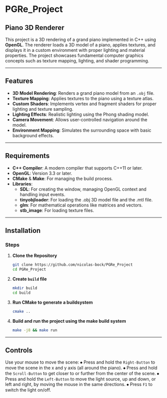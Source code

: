 # PGRe_Project
## Piano 3D Renderer

This project is a 3D rendering of a grand piano implemented in C++ using **OpenGL**. The renderer loads a 3D model of a piano, applies textures, and displays it in a custom environment with proper lighting and material properties. The project showcases fundamental computer graphics concepts such as texture mapping, lighting, and shader programming.

---

## Features

- **3D Model Rendering**: Renders a grand piano model from an `.obj` file.
- **Texture Mapping**: Applies textures to the piano using a texture atlas.
- **Custom Shaders**: Implements vertex and fragment shaders for proper lighting and texture sampling.
- **Lighting Effects**: Realistic lighting using the Phong shading model.
- **Camera Movement**: Allows user-controlled navigation around the model.
- **Environment Mapping**: Simulates the surrounding space with basic background effects.

---

## Requirements

- **C++ Compiler**: A modern compiler that supports C++11 or later.
- **OpenGL**: Version 3.3 or later.
- **CMake** & **Make**: For managing the build process.
- **Libraries**:
  - **SDL**: For creating the window, managing OpenGL context and handling input events.
  - **tinyobjloader**: For loading the .obj 3D model file and the .mtl file.
  - **glm**: For mathematical operations like matrices and vectors.
  - **stb_image**: For loading texture files.

---

## Installation
### Steps
1. **Clone the Repository**
   ```bash
   git clone https://github.com/nicolas-bock/PGRe_Project
   cd PGRe_Project
   ```

2. **Create ``build`` file**
   ```bash
   mkdir build
   cd build
   ```

3. **Run CMake to generate a buildsystem**
   ```bash
   cmake ..
   ```

5. **Build and run the project using the make build system**
   ```bash
   make -j8 && make run
   ```

---

## Controls
Use your mouse to move the scene:
⦁	Press and hold the ``Right-Button`` to move the scene in the x and y axis (all around the piano).
⦁	Press and hold the ``Scroll-Button`` to get closer to or further from the center of the scene.
⦁	Press and hold the ``Left-Button`` to move the light source, up and down, or left and right, by moving the mouse in the same directions.
⦁	Press ``F1`` to switch the light on/off.
